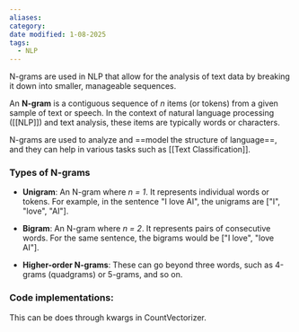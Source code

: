 ```yaml
---
aliases: 
category: 
date modified: 1-08-2025
tags:
  - NLP
---
```

N-grams are used in NLP that allow for the analysis of text data by breaking it down into smaller, manageable sequences. 

An **N-gram** is a contiguous sequence of *n* items (or tokens) from a given sample of text or speech. In the context of natural language processing ([[NLP]]) and text analysis, these items are typically words or characters. 

N-grams are used to analyze and ==model the structure of language==, and they can help in various tasks such as [[Text Classification]].
### Types of N-grams
- **Unigram**: An N-gram where *n = 1*. It represents individual words or tokens. For example, in the sentence "I love AI", the unigrams are ["I", "love", "AI"].

- **Bigram**: An N-gram where *n = 2*. It represents pairs of consecutive words. For the same sentence, the bigrams would be ["I love", "love AI"].

- **Higher-order N-grams**: These can go beyond three words, such as 4-grams (quadgrams) or 5-grams, and so on.
### Code implementations:

This can be does through kwargs in CountVectorizer.